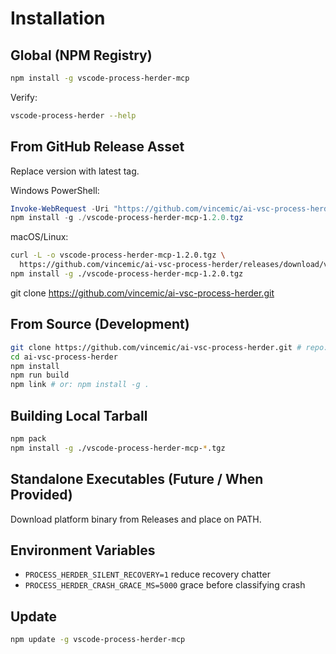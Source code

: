 # Installation

## Global (NPM Registry)

```bash
npm install -g vscode-process-herder-mcp
```

Verify:

```bash
vscode-process-herder --help
```

## From GitHub Release Asset

Replace version with latest tag.

Windows PowerShell:

```powershell
Invoke-WebRequest -Uri "https://github.com/vincemic/ai-vsc-process-herder/releases/download/v1.2.0/vscode-process-herder-mcp-1.2.0.tgz" -OutFile vscode-process-herder-mcp-1.2.0.tgz
npm install -g ./vscode-process-herder-mcp-1.2.0.tgz
```

macOS/Linux:

```bash
curl -L -o vscode-process-herder-mcp-1.2.0.tgz \
  https://github.com/vincemic/ai-vsc-process-herder/releases/download/v1.2.0/vscode-process-herder-mcp-1.2.0.tgz
npm install -g ./vscode-process-herder-mcp-1.2.0.tgz
```

git clone https://github.com/vincemic/ai-vsc-process-herder.git
## From Source (Development)

```bash
git clone https://github.com/vincemic/ai-vsc-process-herder.git # repo: https://github.com/vincemic/ai-vsc-process-herder
cd ai-vsc-process-herder
npm install
npm run build
npm link # or: npm install -g .
```

## Building Local Tarball

```bash
npm pack
npm install -g ./vscode-process-herder-mcp-*.tgz
```

## Standalone Executables (Future / When Provided)

Download platform binary from Releases and place on PATH.

## Environment Variables

- `PROCESS_HERDER_SILENT_RECOVERY=1` reduce recovery chatter
- `PROCESS_HERDER_CRASH_GRACE_MS=5000` grace before classifying crash

## Update

```bash
npm update -g vscode-process-herder-mcp
```
